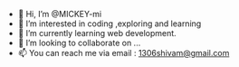 - 👋 Hi, I’m @MICKEY-mi
- 👀 I’m interested in coding ,exploring and learning
- 🌱 I’m currently learning web development.
- 💞️ I’m looking to collaborate on ...
- 📫 You can reach me via email : 1306shivam@gmail.com 

<!---
MICKEY-mi/MICKEY-mi is a ✨ special ✨ repository because its `README.md` (this file) appears on your GitHub profile.
You can click the Preview link to take a look at your changes.
--->
